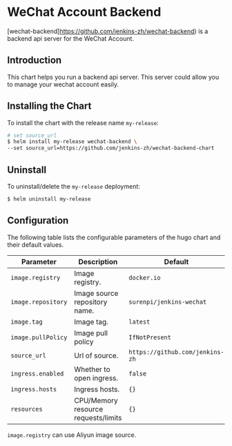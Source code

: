 # WeChat Account Backend

[wechat-backend]https://github.com/jenkins-zh/wechat-backend) is a backend api server for the WeChat Account.

## Introduction

This chart helps you run a backend api server. This server could allow you to manage your wechat account easily.

## Installing the Chart

To install the chart with the release name `my-release`:

```bash
# set source_url
$ helm install my-release wechat-backend \
--set source_url=https://github.com/jenkins-zh/wechat-backend-chart
```

## Uninstall

To uninstall/delete the `my-release` deployment:

```bash
$ helm uninstall my-release
```

## Configuration

The following table lists the configurable parameters of the hugo chart and their default values.

Parameter                 	 	| Description                        				| Default
------------------------------- | ------------------------------------------------- | ----------------------------------------------------------
`image.registry`           		| Image registry.                    				| `docker.io`
`image.repository`           	| Image source repository name.         			| `surenpi/jenkins-wechat`
`image.tag`                 	| Image tag.                    		  	    	| `latest`
`image.pullPolicy`         		| Image pull policy                  				| `IfNotPresent`
`source_url`             		| Url of source.                    				| `https://github.com/jenkins-zh`
`ingress.enabled`         		| Whether to open ingress.             				| `false`
`ingress.hosts`          		| Ingress hosts.                       				| `{}`
`resources`                		| CPU/Memory resource requests/limits				| `{}`

`image.registry` can use Aliyun image source.
